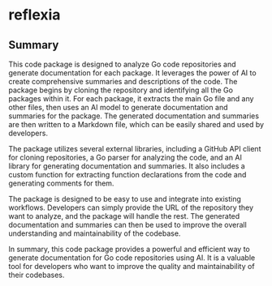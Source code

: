 # reflexia

## Summary

This code package is designed to analyze Go code repositories and generate documentation for each package. It leverages the power of AI to create comprehensive summaries and descriptions of the code. The package begins by cloning the repository and identifying all the Go packages within it. For each package, it extracts the main Go file and any other files, then uses an AI model to generate documentation and summaries for the package. The generated documentation and summaries are then written to a Markdown file, which can be easily shared and used by developers.

The package utilizes several external libraries, including a GitHub API client for cloning repositories, a Go parser for analyzing the code, and an AI library for generating documentation and summaries. It also includes a custom function for extracting function declarations from the code and generating comments for them.

The package is designed to be easy to use and integrate into existing workflows. Developers can simply provide the URL of the repository they want to analyze, and the package will handle the rest. The generated documentation and summaries can then be used to improve the overall understanding and maintainability of the codebase.

In summary, this code package provides a powerful and efficient way to generate documentation for Go code repositories using AI. It is a valuable tool for developers who want to improve the quality and maintainability of their codebases. 

